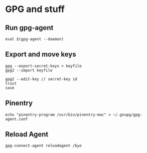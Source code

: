# GPG and stuff

## Run gpg-agent

	eval $(gpg-agent --daemon)

## Export and move keys

	gpg --export-secret-keys > keyfile
	gpg2 --import keyfile

	gpg2 --edit-key // secret-key id
	trust
	save

## Pinentry 

    echo "pinentry-program /usr/bin/pinentry-mac" > ~/.gnupg/gpg-agent.conf

## Reload Agent

    gpg-connect-agent reloadagent /bye
